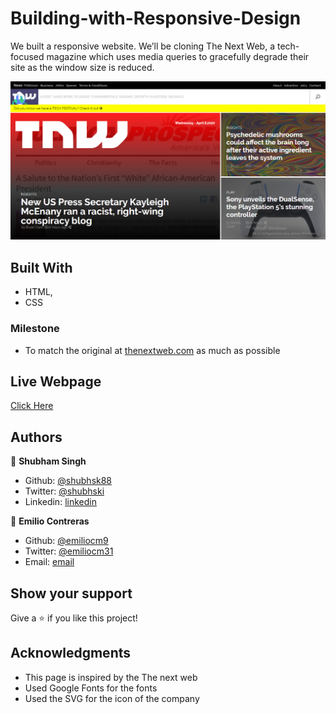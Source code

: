 # Building-with-Responsive-Design
We built a responsive website. We’ll be cloning The Next Web, a tech-focused magazine which uses media queries to gracefully degrade their site as the window size is reduced.

![PROJECT: Building with responsive design made by Shubham & Emilio](https://github.com/emiliocm9/Building-with-Responsive-Design/blob/features/img/ProjectSS.PNG)

## Built With

- HTML,
- CSS


### Milestone

- To match the original at [thenextweb.com](https://thenextweb.com) as much as possible

## Live Webpage

[Click Here](https://rawcdn.githack.com/emiliocm9/Building-with-Responsive-Design/a4e2bd00f0ddbc76f93457da276bb7fffdff7d3d/index.html)

## Authors

👤 **Shubham Singh**

- Github: [@shubhsk88](https://github.com/shubhsk88)
- Twitter: [@shubhski](twitter.com/shubski)
- Linkedin: [linkedin](https://www.linkedin.com/in/shubham-singh-130349140/)

👤 **Emilio Contreras**

- Github: [@emiliocm9](https://github.com/emiliocm9)
- Twitter: [@emiliocm31](https://twitter.com/emiliocm31)
- Email: [email](emilio.contreras97@gmail.com)

## Show your support

Give a ⭐️ if you like this project!

## Acknowledgments

- This page is inspired by the The next web
- Used Google Fonts for the fonts
- Used the SVG for the icon of the company 

